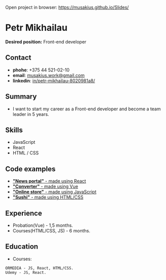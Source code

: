 Open project in browser: https://musakius.github.io/Slides/
# Petr Mikhailau
**Desired position:** Front-end developer
## Contact 
- **phohe**: +375 44 521-02-10
- **email**: musakius.work@gmail.com
- **linkedin**: [in/petr-mikhailau-8020981a8/](https://www.linkedin.com/in/petr-mikhailau-8020981a8/)
## Summary
- I want to start my career as a
Front-end developer and become
a team leader in 5 years.
## Skills
- JavaScript
- React
- HTML / CSS
## Code examples
- [**"News portal"** - made using React](https://github.com/ElvisKrop/media-react)
- [**"Converter"** - made using Vue](https://github.com/musakius/Converter_Vue_API)
- [**"Online store"** - made using JavaScript](https://github.com/musakius/online-store_JavaScript)
- [**"Sushi"** - made using HTML/CSS](https://github.com/musakius/Sushi_delivery_store)
## Experience
- Probation(Vue) - 1,5 months.
- Courses(HTML/CSS, JS) - 6 months.
## Education
- Courses:
```
ORMEDIA - JS, React, HTML/CSS.
Udemy - JS, React.
```


